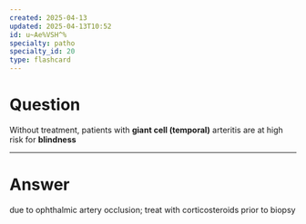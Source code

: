 ```yaml
---
created: 2025-04-13
updated: 2025-04-13T10:52
id: u~Ae%VSH^%
specialty: patho
specialty_id: 20
type: flashcard
---
```


# Question
Without treatment, patients with **giant cell (temporal)** arteritis are at high risk for **blindness**

---

# Answer
due to ophthalmic artery occlusion; treat with corticosteroids prior to biopsy